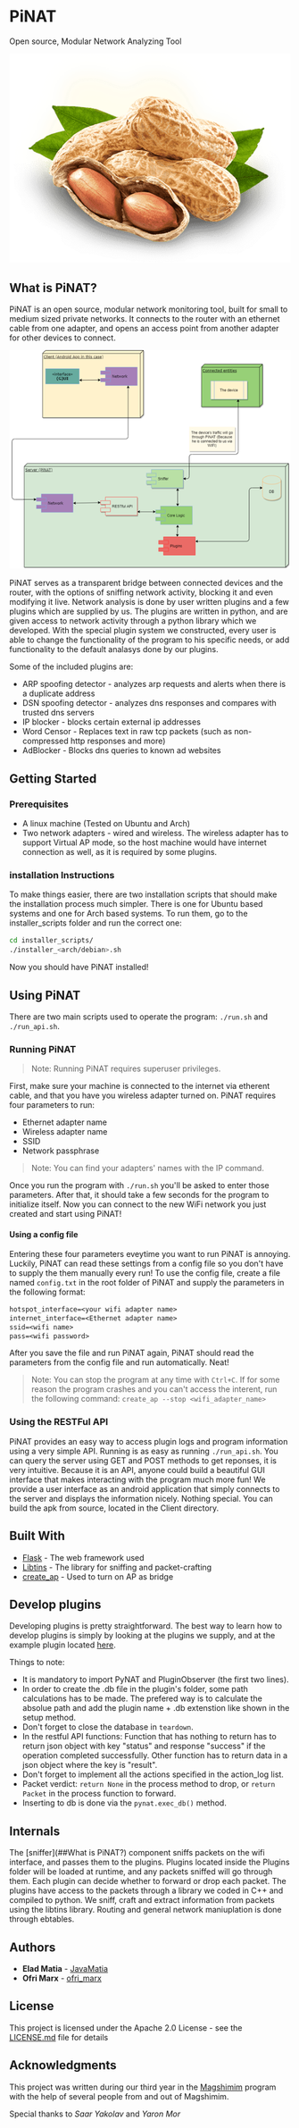 # PiNAT

Open source, Modular Network Analyzing Tool

![pinat](peanut.png?raw=true)

## What is PiNAT?

PiNAT is an open source, modular network monitoring tool, built for small to 
medium sized private networks. It connects to the router with an ethernet cable 
from one adapter, and opens an access point from another adapter for other devices
to connect. 

![struct](TopLevel.png?raw=true)

PiNAT serves as a transparent bridge between connected devices and the router, 
with the options of sniffing network activity, blocking it and even modifying it
live. Network analysis is done by user written plugins and a few plugins which 
are supplied by us. The plugins are written in python, and are given access to 
network activity through a python library which we developed. With the special 
plugin system we constructed, every user is able to change the functionality of 
the program to his specific needs, or add functionality to the default analasys 
done by our plugins.

Some of the included plugins are:
*  ARP spoofing detector - analyzes arp requests and alerts when there is a
duplicate address
*  DSN spoofing detector - analyzes dns responses and compares with trusted dns
servers
*  IP blocker - blocks certain external ip addresses
*  Word Censor - Replaces text in raw tcp packets (such as non-compressed http responses and more)
*  AdBlocker - Blocks dns queries to known ad websites

## Getting Started

### Prerequisites

* A linux machine (Tested on Ubuntu and Arch)
* Two network adapters - wired and wireless. The wireless adapter has to support Virtual AP mode, so the host machine would have internet connection as well, as it is required by some plugins.

### installation Instructions

To make things easier, there are two installation scripts that should make the installation process much simpler. There is one for Ubuntu based systems and one for Arch based systems.
To run them, go to the installer_scripts folder and run the correct one:

```bash
cd installer_scripts/
./installer_<arch/debian>.sh
```

Now you should have PiNAT installed!

## Using PiNAT

There are two main scripts used to operate the program: ```./run.sh``` and ```./run_api.sh```.

### Running PiNAT

> Note: Running PiNAT requires superuser privileges.

First, make sure your machine is connected to the internet via etherent cable, and that you have you wireless adapter turned on.
PiNAT requires four parameters to run:
* Ethernet adapter name
* Wireless adapter name
* SSID
* Network passphrase

> Note: You can find your adapters' names with the IP command.

Once you run the program with ```./run.sh``` you'll be asked to enter those parameters. After that, it should take a few seconds for the program to initialize itself.
Now you can connect to the new WiFi network you just created and start using PiNAT!

#### Using a config file

Entering these four parameters eveytime you want to run PiNAT is annoying. Luckily, PiNAT can read these settings from a config file so you don't have to supply the them manually every run!
To use the config file, create a file named ```config.txt``` in the root folder of PiNAT and supply the parameters in the following format:

```
hotspot_interface=<your wifi adapter name>
internet_interface=<Ethernet adapter name>
ssid=<wifi name>
pass=<wifi password>
```

After you save the file and run PiNAT again, PiNAT should read the parameters from the config file and run automatically. Neat!

> Note: You can stop the program at any time with ```Ctrl+C```. If for some reason the program crashes and you can't access the interent, run the following command: ```create_ap --stop <wifi_adapter_name>```

### Using the RESTFul API

PiNAT provides an easy way to access plugin logs and program information using a very simple API. Running is as easy as running ```./run_api.sh```.
You can query the server using GET and POST methods to get reponses, it is very intuitive. Because it is an API, anyone could build a beautiful GUI interface that makes interacting with the program much more fun!
We provide a user interface as an android application that simply connects to the server and displays the information nicely. Nothing special.
You can build the apk from source, located in the Client directory.

## Built With

* [Flask](url) - The web framework used
* [Libtins](url) - The library for sniffing and packet-crafting
* [create_ap](url) - Used to turn on AP as bridge


## Develop plugins
Developing plugins is pretty straightforward. The best way to learn how to develop plugins is simply by looking at the plugins we supply, and at the example plugin located [here](Resources/Plugin.py).

Things to note:
* It is mandatory to import PyNAT and PluginObserver (the first two lines).
* In order to create the .db file in the plugin's folder, some path calculations has to be made. The prefered way is to calculate the absolue path and add the plugin name + .db extenstion like shown in the setup method.
* Don't forget to close the database in ```teardown```.
* In the restful API functions: Function that has nothing to return has to return json object with key "status" and response "success" if the operation completed successfully. Other function has to return data in a json object where the key is "result".
* Don't forget to implement all the actions specified in the action_log list.
* Packet verdict: ```return None``` in the process method to drop, or ```return Packet``` in the process function to forward.
* Inserting to db is done via the ```pynat.exec_db()``` method.


## Internals
The [sniffer](##What is PiNAT?) component sniffs packets on the wifi interface, and passes them to the plugins. Plugins located inside the Plugins folder will be loaded at runtime, and any packets sniffed will go through them. Each plugin can decide whether to forward or drop each packet. The plugins have access to the packets through a library we coded in C++ and compiled to python. We sniff, craft and extract information from packets using the libtins library.
Routing and general network maniuplation is done through ebtables.

## Authors

* **Elad Matia** - [JavaMatia](https://gitlab.com/JavaMatia)
* **Ofri Marx** - [ofri_marx](https://gitlab.com/ofri_marx)


## License

This project is licensed under the Apache 2.0 License - see the [LICENSE.md](LICENSE.md) file for details

## Acknowledgments

This project was written during our third year in the [Magshimim](https://www.magshimim.cyber.org.il/) 
program with the help of several people from and out of Magshimim.

Special thanks to *Saar Yakolav* and *Yaron Mor*
